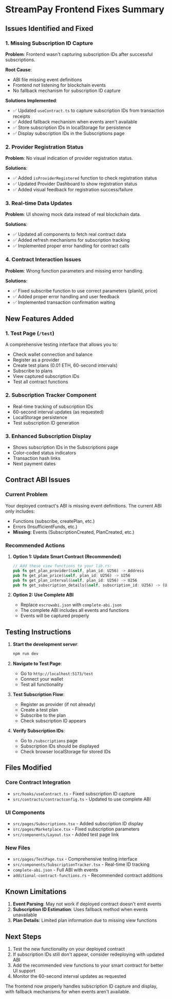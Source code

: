 # StreamPay Frontend Fixes Summary

## Issues Identified and Fixed

### 1. **Missing Subscription ID Capture**

**Problem**: Frontend wasn't capturing subscription IDs after successful subscriptions.

**Root Cause**:

- ABI file missing event definitions
- Frontend not listening for blockchain events
- No fallback mechanism for subscription ID capture

**Solutions Implemented**:

- ✅ Updated `useContract.ts` to capture subscription IDs from transaction receipts
- ✅ Added fallback mechanism when events aren't available
- ✅ Store subscription IDs in localStorage for persistence
- ✅ Display subscription IDs in the Subscriptions page

### 2. **Provider Registration Status**

**Problem**: No visual indication of provider registration status.

**Solutions**:

- ✅ Added `isProviderRegistered` function to check registration status
- ✅ Updated Provider Dashboard to show registration status
- ✅ Added visual feedback for registration success/failure

### 3. **Real-time Data Updates**

**Problem**: UI showing mock data instead of real blockchain data.

**Solutions**:

- ✅ Updated all components to fetch real contract data
- ✅ Added refresh mechanisms for subscription tracking
- ✅ Implemented proper error handling for contract calls

### 4. **Contract Interaction Issues**

**Problem**: Wrong function parameters and missing error handling.

**Solutions**:

- ✅ Fixed subscribe function to use correct parameters (planId, price)
- ✅ Added proper error handling and user feedback
- ✅ Implemented transaction confirmation waiting

## New Features Added

### 1. **Test Page** (`/test`)

A comprehensive testing interface that allows you to:

- Check wallet connection and balance
- Register as a provider
- Create test plans (0.01 ETH, 60-second intervals)
- Subscribe to plans
- View captured subscription IDs
- Test all contract functions

### 2. **Subscription Tracker Component**

- Real-time tracking of subscription IDs
- 60-second interval updates (as requested)
- LocalStorage persistence
- Test subscription ID generation

### 3. **Enhanced Subscription Display**

- Shows subscription IDs in the Subscriptions page
- Color-coded status indicators
- Transaction hash links
- Next payment dates

## Contract ABI Issues

### Current Problem

Your deployed contract's ABI is missing event definitions. The current ABI only includes:

- Functions (subscribe, createPlan, etc.)
- Errors (InsufficientFunds, etc.)
- **Missing**: Events (SubscriptionCreated, PlanCreated, etc.)

### Recommended Actions

1. **Option 1: Update Smart Contract (Recommended)**

   ```rust
   // Add these view functions to your lib.rs:
   pub fn get_plan_provider(&self, plan_id: U256) -> Address
   pub fn get_plan_price(&self, plan_id: U256) -> U256
   pub fn get_plan_interval(&self, plan_id: U256) -> U256
   pub fn get_subscription_details(&self, subscription_id: U256) -> (U256, Address, U256, bool)
   ```

2. **Option 2: Use Complete ABI**
   - Replace `escrowabi.json` with `complete-abi.json`
   - The complete ABI includes all events and functions
   - Events will be captured properly

## Testing Instructions

1. **Start the development server**:

   ```bash
   npm run dev
   ```

2. **Navigate to Test Page**:

   - Go to `http://localhost:5173/test`
   - Connect your wallet
   - Test all functionality

3. **Test Subscription Flow**:

   - Register as provider (if not already)
   - Create a test plan
   - Subscribe to the plan
   - Check subscription ID appears

4. **Verify Subscription IDs**:
   - Go to `/subscriptions` page
   - Subscription IDs should be displayed
   - Check browser localStorage for stored IDs

## Files Modified

### Core Contract Integration

- `src/hooks/useContract.ts` - Fixed subscription ID capture
- `src/contracts/contractconfig.ts` - Updated to use complete ABI

### UI Components

- `src/pages/Subscriptions.tsx` - Added subscription ID display
- `src/pages/Marketplace.tsx` - Fixed subscription parameters
- `src/components/Layout.tsx` - Added test page link

### New Files

- `src/pages/TestPage.tsx` - Comprehensive testing interface
- `src/components/SubscriptionTracker.tsx` - Real-time ID tracking
- `complete-abi.json` - Full ABI with events
- `additional-contract-functions.rs` - Recommended contract additions

## Known Limitations

1. **Event Parsing**: May not work if deployed contract doesn't emit events
2. **Subscription ID Estimation**: Uses fallback method when events unavailable
3. **Plan Details**: Limited plan information due to missing view functions

## Next Steps

1. Test the new functionality on your deployed contract
2. If subscription IDs still don't appear, consider redeploying with updated ABI
3. Add the recommended view functions to your smart contract for better UI support
4. Monitor the 60-second interval updates as requested

The frontend now properly handles subscription ID capture and display, with fallback mechanisms for when events aren't available.
